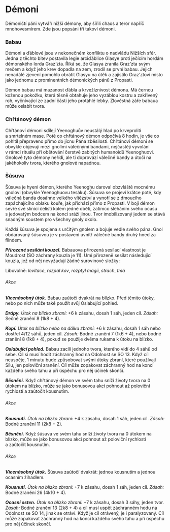 # Démoni

Démoničtí páni vytváří nižší démony, aby šířili chaos a teror napříč mnohovesmírem. Zde jsou popsáni tři takoví démoni.

### Babau

Démoni a ďáblové jsou v nekonečném konfliktu o nadvládu Nižších sfér. Jedna z těchto bitev postavila legie arciďáblice Glasye proti ječícím hordám démonského lorda Graz‘zta. Říká se, že Glasya zranila Graz‘zta svým mečem a když jeho krev dopadla na zem, zrodil se první babau. Jejich nenadálé zjevení pomohlo obrátit Glasyu na útěk a zajistilo Graz‘ztovi místo jako jednomu z prominentních démonických pánů z Propasti.

Démon babau má mazanost ďábla a krvežíznivost démona. Má černou koženou pokožku, která těsně obtahuje jeho vyzáblou kostru a zakřivený roh, vyčnívající ze zadní části jeho protáhlé lebky. Zlověstná záře babaua může oslabit tvora.

### Chřtánový démon

Chřtánoví démoni sdílejí Yeenoghuův neustálý hlad po krveprolití a smrtelném mase. Poté co chřtánový démon odpočívá 8 hodin, je vše co pohltil přepraveno přímo do jícnu Pána zběsilosti. Chřtánoví démoni se obvykle objevují mezi gnolími válečnými bandami, nejčastěji vyvoláni v rámci rituálu při obětování čerstvě zabitých humanoidů Yeenoghuovi. Gnolové tyto démony neřídí, ale ti doprovází válečné bandy a útočí na jakéhokoliv tvora, kterého gnolové napadnou.

### Šúsuva

Šúsuva je hyení démon, kterého Yeenoghu daroval obzvláště mocnému gnolovi (obvykle Yeenoghuovu tesáku). Šúsuva se projeví krátce poté, kdy válečná banda dosáhne velkého vítězství a vynoří se z dmoucího zapáchajícího oblaku kouře, jak přichází přímo z Propasti. V boji démon sevře své slinící čelisti kolem jedné oběti, zatímco šleháním svého ocasu s jedovatým bodcem na konci sráží jinou. Tvor imobilizovaný jedem se stává snadným soustem pro všechny gnoly okolo.

Každá šúsuva je spojena s určitým gnolem a bojuje vedle svého pána. Gnol obdarovaný šúsuvou je v postavení uvnitř válečné bandy druhý hned za flindem.

<Monster 
    title="Babau"
    subtitle="Střední běs (démon), chaotické zlo"
    armor-class="16 (přirozená zbroj)"
    hit-points="82 (11k8 + 33)"
    speed="8 sáhů"
    str="19 (+4)"
    dex="16 (+3)"
    con="16 (+3)"
    int="11 (+0)"
    wis="12 (+1)"
    cha="13 (+1)"
    saving-thros=""
    skills="Nenápadnost +5, Vnímání +5"
    damage-vulnerabilities=""
    damage-resistance="blesková, chladná, ohnivá; bodná, drtivá a sečná z nemagických útoků"
    damage-immunities="jedová, kyselinová"
    condition-immunities="otrávený"
    senses="vidění ve tmě 24 sáhů, pasivní Vnímání 15"
    languages="démonština"
    challenge="4 (1 100 ZK)"
    >

***Přirozené sesílání kouzel.*** Babauova přirozená sesílací vlastnost je Moudrost (SO záchrany kouzla je 11). Umí přirozeně sesílat následující kouzla, jež od něj nevyžadují žádné surovinové složky:

Libovolně: *levitace*, *rozpal kov*, *rozptyl magii*, *strach*, *tma*

###### Akce

***Vícenásobný útok.*** Babau zaútočí dvakrát na blízko. Před těmito útoky, nebo po nich může také použít svůj Oslabující pohled.

***Drápy.*** *Útok na blízko zbraní:* +6 k zásahu, dosah 1 sáh, jeden cíl. *Zásah:* Sečné zranění 8 (1k8 + 4).

***Kopí.*** *Útok na blízko nebo na dálku zbraní:* +6 k zásahu, dosah 1 sáh nebo dostřel 4/12 sáhů, jeden cíl. *Zásah:* Bodné zranění 7 (1k6 + 4), nebo bodné zranění 8 (1k8 + 4), pokud se použije dvěma rukama k útoku na blízko.

***Oslabující pohled.*** Babau zacílí jednoho tvora, kterého vidí do 4 sáhů od sebe. Cíl si musí hodit záchranný hod na Odolnost se SO 13. Když cíl neuspěje, 1 minutu bude způsobovat svými útoky zbraní, které používají Sílu, jen poloviční zranění. Cíl může zopakovat záchranný hod na konci každého svého tahu a při úspěchu pro něj účinek skončí.

</Monster>

<Monster 
    title="Chřtánový démon"
    subtitle="Střední běs (démon), chaotické zlo"
    armor-class="13 (přirozená zbroj)"
    hit-points="33 (6k8 + 6)"
    speed="6 sáhů"
    str="14 (+2)"
    dex="8 (–1)"
    con="13 (+1)"
    int="5 (–3)"
    wis="8 (–1)"
    cha="5 (–3)"
    saving-thros=""
    skills=""
    damage-vulnerabilities=""
    damage-resistance="blesková, chladná, ohnivá"
    damage-immunities="jedová"
    condition-immunities="otrávený, vystrašený, zmámený"
    senses="vidění ve tmě 12 sáhů, pasivní Vnímání 9"
    languages="rozumí démonštině, ale neumí mluvit"
    challenge="1 (200 ZK)"
    >

***Běsnění.*** Když chřtánový démon ve svém tahu sníží životy tvora na 0 útokem na blízko, může se jako bonusovou akci pohnout až poloviční rychlostí a zaútočit kousnutím.

###### Akce

***Kousnutí.*** *Útok na blízko zbraní:* +4 k zásahu, dosah 1 sáh, jeden cíl. *Zásah:* Bodné zranění 11 (2k8 + 2).

</Monster>

<Monster 
    title="Šúsuva"
    subtitle="Velký běs (démon), chaotické zlo"
    armor-class="14 (přirozená zbroj)"
    hit-points="110 (13k10 + 39)"
    speed="8 sáhů"
    str="18 (+4)"
    dex="13 (+1)"
    con="17 (+3)"
    int="7 (–2)"
    wis="14 (+2)"
    cha="9 (–1)"
    saving-thros="Obr +4, Odl +6, Mdr +5"
    skills=""
    damage-vulnerabilities=""
    damage-resistance="blesková, chladná, ohnivá; bodná, drtivá a sečná z nemagických útoků"
    damage-immunities="jedová"
    condition-immunities="otrávený, vystrašený, zmámený"
    senses="vidění ve tmě 12 sáhů, pasivní Vnímání 12"
    languages="démonština, gnolština, telepatie 24"
    challenge="8 (3 900 ZK)"
    >

***Běsnění.*** Když šúsuva ve svém tahu sníží životy tvora na 0 útokem na blízko, může se jako bonusovou akci pohnout až poloviční rychlostí a zaútočit kousnutím.

###### Akce

***Vícenásobný útok.*** Šúsuva zaútočí dvakrát: jednou kousnutím a jednou ocasním žihadlem.

***Kousnutí.*** *Útok na blízko zbraní:* +7 k zásahu, dosah 1 sáh, jeden cíl. *Zásah:* Bodné zranění 26 (4k10 + 4).

***Ocasní osten.*** *Útok na blízko zbraní:* +7 k zásahu, dosah 3 sáhy, jeden tvor. *Zásah:* Bodné zranění 13 (2k8 + 4) a cíl musí uspět záchranném hodu na Odolnost se SO 14, jinak se otráví. Když je cíl otrávený, je i paralyzovaný. Cíl může zopakovat záchranný hod na konci každého svého tahu a při úspěchu pro něj účinek skončí.

</Monster>

